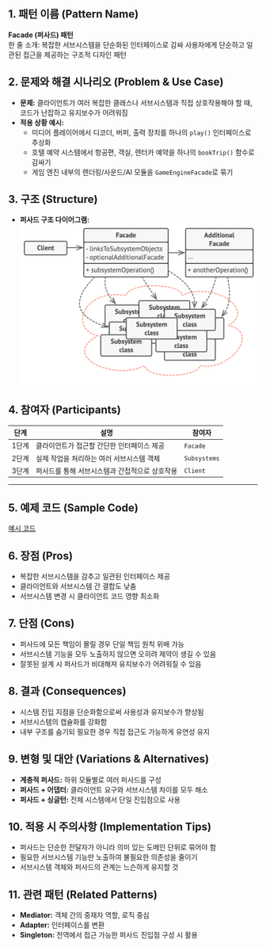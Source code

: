 <!-- pattern_name: Facade -->

## 1. 패턴 이름 (Pattern Name)

**Facade (퍼사드) 패턴**  
한 줄 소개: 복잡한 서브시스템을 단순화된 인터페이스로 감싸 사용자에게 단순하고 일관된 접근을 제공하는 구조적 디자인 패턴


## 2. 문제와 해결 시나리오 (Problem & Use Case)

- **문제:** 클라이언트가 여러 복잡한 클래스나 서브시스템과 직접 상호작용해야 할 때, 코드가 난잡하고 유지보수가 어려워짐  
- **적용 상황 예시:**
  - 미디어 플레이어에서 디코더, 버퍼, 출력 장치를 하나의 `play()` 인터페이스로 추상화
  - 호텔 예약 시스템에서 항공편, 객실, 렌터카 예약을 하나의 `bookTrip()` 함수로 감싸기
  - 게임 엔진 내부의 렌더링/사운드/AI 모듈을 `GameEngineFacade`로 묶기


## 3. 구조 (Structure)

- **퍼사드 구조 다이어그램:**  
  ![Facade 구조](https://github.com/hyunwook13/Pattern/blob/main/assets/facade.jpeg)


## 4. 참여자 (Participants)

| 단계   | 설명                                                      | 참여자          |
|--------|-----------------------------------------------------------|-----------------|
| 1단계  | 클라이언트가 접근할 간단한 인터페이스 제공               | `Facade`        |
| 2단계  | 실제 작업을 처리하는 여러 서브시스템 객체                 | `Subsystems`    |
| 3단계  | 퍼사드를 통해 서브시스템과 간접적으로 상호작용            | `Client`        |

---

## 5. 예제 코드 (Sample Code)

[예시 코드](https://github.com/hyunwook13/Pattern/blob/main/Example/Facade "예시 코드")


## 6. 장점 (Pros)

- 복잡한 서브시스템을 감추고 일관된 인터페이스 제공  
- 클라이언트와 서브시스템 간 결합도 낮춤  
- 서브시스템 변경 시 클라이언트 코드 영향 최소화  


## 7. 단점 (Cons)

- 퍼사드에 모든 책임이 몰릴 경우 단일 책임 원칙 위배 가능  
- 서브시스템 기능을 모두 노출하지 않으면 오히려 제약이 생길 수 있음  
- 잘못된 설계 시 퍼사드가 비대해져 유지보수가 어려워질 수 있음


## 8. 결과 (Consequences)

- 시스템 진입 지점을 단순화함으로써 사용성과 유지보수가 향상됨  
- 서브시스템의 캡슐화를 강화함  
- 내부 구조를 숨기되 필요한 경우 직접 접근도 가능하게 유연성 유지

## 9. 변형 및 대안 (Variations & Alternatives)

- **계층적 퍼사드:** 하위 모듈별로 여러 퍼사드를 구성  
- **퍼사드 + 어댑터:** 클라이언트 요구와 서브시스템 차이를 모두 해소  
- **퍼사드 + 싱글턴:** 전체 시스템에서 단일 진입점으로 사용  


## 10. 적용 시 주의사항 (Implementation Tips)

- 퍼사드는 단순한 전달자가 아니라 의미 있는 도메인 단위로 묶어야 함  
- 필요한 서브시스템 기능만 노출하여 불필요한 의존성을 줄이기  
- 서브시스템 객체와 퍼사드의 관계는 느슨하게 유지할 것  


## 11. 관련 패턴 (Related Patterns)

- **Mediator:** 객체 간의 중재자 역할, 로직 중심  
- **Adapter:** 인터페이스를 변환  
- **Singleton:** 전역에서 접근 가능한 퍼사드 진입점 구성 시 활용
